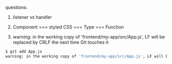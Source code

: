 questions:

1. listener vs handler

2. Component === styled CSS === Type === Function

3. warning: in the working copy of 'frontend/my-app/src/App.js', LF will be replaced by CRLF the next time Git touches it

```sh
$ git add App.js
warning: in the working copy of 'frontend/my-app/src/App.js', LF will be replaced by CRLF the next time Git touches it
```
